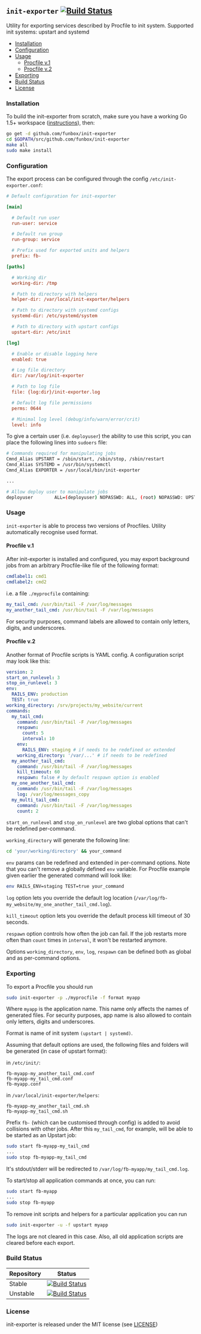 ## `init-exporter` [![Build Status](https://travis-ci.org/funbox/init-exporter.svg?branch=master)](https://travis-ci.org/funbox/init-exporter)

Utility for exporting services described by Procfile to init system.
Supported init systems: upstart and systemd

* [Installation](#installation)
* [Configuration](#configuration)
* [Usage](#usage)
  * [Procfile v.1](#procfile-v1)
  * [Procfile v.2](#procfile-v2)
* [Exporting](#exporting)
* [Build Status](#build-status)
* [License](#license)

### Installation

To build the init-exporter from scratch, make sure you have a working Go 1.5+ workspace ([instructions](https://golang.org/doc/install)), then:

```bash
go get -d github.com/funbox/init-exporter
cd $GOPATH/src/github.com/funbox/init-exporter
make all
sudo make install
```

### Configuration

The export process can be configured through the config `/etc/init-exporter.conf`:

```ini
# Default configuration for init-exporter

[main]

  # Default run user
  run-user: service

  # Default run group
  run-group: service

  # Prefix used for exported units and helpers
  prefix: fb-

[paths]

  # Working dir
  working-dir: /tmp

  # Path to directory with helpers
  helper-dir: /var/local/init-exporter/helpers

  # Path to directory with systemd configs
  systemd-dir: /etc/systemd/system

  # Path to directory with upstart configs
  upstart-dir: /etc/init

[log]

  # Enable or disable logging here
  enabled: true

  # Log file directory
  dir: /var/log/init-exporter

  # Path to log file
  file: {log:dir}/init-exporter.log

  # Default log file permissions
  perms: 0644

  # Minimal log level (debug/info/warn/error/crit)
  level: info
```

To give a certain user (i.e. `deployuser`) the ability to use this script, you can place the following lines into `sudoers` file:

```bash
# Commands required for manipulating jobs
Cmnd_Alias UPSTART = /sbin/start, /sbin/stop, /sbin/restart
Cmnd_Alias SYSTEMD = /usr/bin/systemctl
Cmnd_Alias EXPORTER = /usr/local/bin/init-exporter

...

# Allow deploy user to manipulate jobs
deployuser        ALL=(deployuser) NOPASSWD: ALL, (root) NOPASSWD: UPSTART, SYSTEMD, EXPORTER
```

### Usage

`init-exporter` is able to process two versions of Procfiles. Utility automatically recognise used format.

#### Procfile v.1

After init-exporter is installed and configured, you may export background jobs
from an arbitrary Procfile-like file of the following format:

```yaml
cmdlabel1: cmd1
cmdlabel2: cmd2
```

i.e. a file `./myprocfile` containing:

```yaml
my_tail_cmd: /usr/bin/tail -F /var/log/messages
my_another_tail_cmd: /usr/bin/tail -F /var/log/messages
```

For security purposes, command labels are allowed to contain only letters, digits, and underscores.

#### Procfile v.2

Another format of Procfile scripts is YAML config. A configuration script may
look like this:

```yaml
version: 2
start_on_runlevel: 3
stop_on_runlevel: 3
env:
  RAILS_ENV: production
  TEST: true
working_directory: /srv/projects/my_website/current
commands:
  my_tail_cmd:
    command: /usr/bin/tail -F /var/log/messages
    respawn:
      count: 5
      interval: 10
    env:
      RAILS_ENV: staging # if needs to be redefined or extended
    working_directory: '/var/...' # if needs to be redefined
  my_another_tail_cmd:
    command: /usr/bin/tail -F /var/log/messages
    kill_timeout: 60
    respawn: false # by default respawn option is enabled
  my_one_another_tail_cmd:
    command: /usr/bin/tail -F /var/log/messages
    log: /var/log/messages_copy
  my_multi_tail_cmd:
    command: /usr/bin/tail -F /var/log/messages
    count: 2
```

`start_on_runlevel` and `stop_on_runlevel` are two global options that can't be
redefined per-command.

`working_directory` will generate the following line:

```bash
cd 'your/working/directory' && your_command
```

`env` params can be redefined and extended in per-command options. Note that
you can't remove a globally defined `env` variable.
For Procfile example given earlier the generated command will look like:

```bash
env RAILS_ENV=staging TEST=true your_command
```

`log` option lets you override the default log location (`/var/log/fb-my_website/my_one_another_tail_cmd.log`).

`kill_timeout` option lets you override the default process kill timeout of 30 seconds.

`respawn` option controls how often the job can fail. If the job restarts more
often than `count` times in `interval`, it won't be restarted anymore.

Options `working_directory`, `env`, `log`, `respawn` can be
defined both as global and as per-command options.

### Exporting

To export a Procfile you should run

```bash
sudo init-exporter -p ./myprocfile -f format myapp
```
Where `myapp` is the application name. This name only affects the names of generated files. For security purposes, app name is also allowed to contain only letters, digits and underscores.

Format is name of init system `(upstart | systemd)`.

Assuming that default options are used, the following files and folders will be generated (in case of upstart format):

in `/etc/init/`:

```
fb-myapp-my_another_tail_cmd.conf
fb-myapp-my_tail_cmd.conf
fb-myapp.conf
```

in `/var/local/init-exporter/helpers`:

```
fb-myapp-my_another_tail_cmd.sh
fb-myapp-my_tail_cmd.sh
```

Prefix `fb-` (which can be customised through config) is added to avoid collisions with other jobs.
After this `my_tail_cmd`, for example, will be able to be started as an Upstart job:

```bash
sudo start fb-myapp-my_tail_cmd
...
sudo stop fb-myapp-my_tail_cmd
```

It's stdout/stderr will be redirected to `/var/log/fb-myapp/my_tail_cmd.log`.

To start/stop all application commands at once, you can run:

```bash
sudo start fb-myapp
...
sudo stop fb-myapp
```

To remove init scripts and helpers for a particular application you can run

```bash
sudo init-exporter -u -f upstart myapp
```

The logs are not cleared in this case. Also, all old application scripts are cleared before each export.

### Build Status

| Repository | Status |
|------------|--------|
| Stable | [![Build Status](https://travis-ci.org/funbox/init-exporter.svg?branch=master)](https://travis-ci.org/funbox/init-exporter) |
| Unstable | [![Build Status](https://travis-ci.org/funbox/init-exporter.svg?branch=develop)](https://travis-ci.org/funbox/init-exporter) |

### License

init-exporter is released under the MIT license (see [LICENSE](LICENSE))

